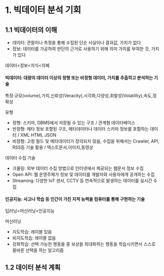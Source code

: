 # 1. 빅데이터 분석 기회
## 1.1 빅데이터의 이해
* 데이터: 관찰이나 측정을 통해 수집된 단순 사실이나 결과값, 가치가 없다
* 정보: 데이터를 가공하여 판단의 근거로 사용하기 위해 의미 가치를 부여한 것, 가치가 있다

데이터<정보<지식<지혜

#### 빅데이터: 대량의 데이터 이상의 정형 또는 비정형 데이터, 가치를 추출하고 분석하는 기술
특징:규모(volume),가치,신뢰성(Veracity),시각화,다양성,휘발성(Volatility),속도,정확성

유형
- 정형: 스키마, DBMS에서 저장될 수 있는 구조 / 관계형 데이터베이스
- 반정형: 메타 정보 포함된 구조, 메타데이터나 데이터 스키마 정보를 포함하는 데이터 / XML HTML JSON
- 비정형: 고정 필드 및 메타데이터가 정의되지 않음, 수집을 위해서는 Crawler, API, RSS등 기술 활용 / 텍스트문서,이미지,동영상

데이터 수집 기술
- 크롤링: 외부 데이터 수집 방법으로 인터넷에서 제공되는 웹문서 정보 수집
- Open APl: 웹 운영주체가 정보 및 데이터를 개발자와 사용자에게 공개하는 수집
- Streaming: 다양한 IoT 센서, CCTV 등 연속적으로 발생하는 데이터를 실시간 수집

#### 인공지능: 사고나 학습 등 인간이 가진 지적 능력을 컴퓨터를 통해 구현하는 기술
딥러닝<머신러닝<인공지능

머신러닝
- 지도학습: 레이블 있음
- 비지도학습: 레이블 없음
- 강화학습: 선택 가능한 행동들 중 보상을 최대화하는 행동을 학습시키면서 스스로 올바른 선택을 하는 알고리즘

## 1.2 데이터 분석 계획
